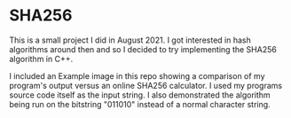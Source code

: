 # SHA256

This is a small project I did in August 2021. I got interested in hash algorithms around then and so I decided to try implementing the SHA256 algorithm in C++. 

I included an Example image in this repo showing a comparison of my program's output versus an online SHA256 calculator. I used my programs source code itself as the input string. I also demonstrated the algorithm being run on the bitstring "011010" instead of a normal character string.